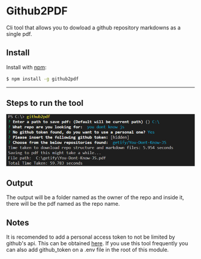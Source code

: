 # Github2PDF
Cli tool that allows you to dowload a github repository markdowns as a single pdf.

## Install

Install with [npm](https://www.npmjs.com/):

```sh
$ npm install -g github2pdf
```
---
 ## Steps to run the tool
 ![alt text](example.PNG "Example to run CLI")

 ## Output
 The output will be a folder named as the owner of the repo and inside it, there will be the pdf named as the repo name.
## Notes
It is recomended to add a personal access token to not be limited by github's api. This can be obtained [here](https://github.com/settings/tokens). If you use this tool frequently you can also add github_token on a .env file in the root of this module.
